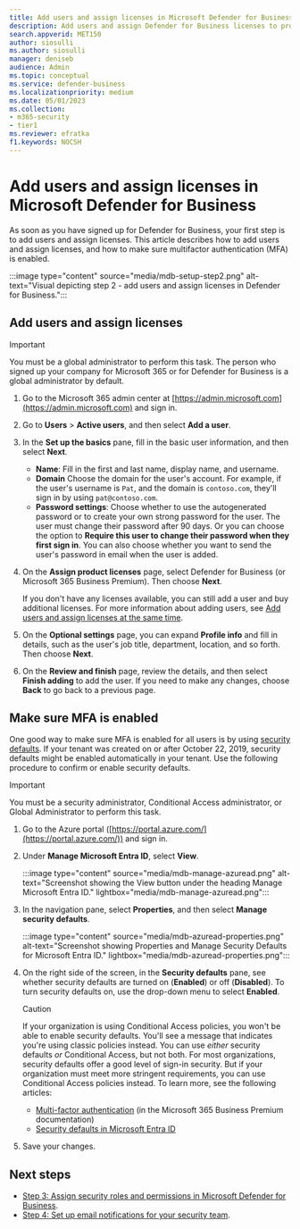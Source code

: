 ```yaml
---
title: Add users and assign licenses in Microsoft Defender for Business
description: Add users and assign Defender for Business licenses to protect their devices
search.appverid: MET150
author: siosulli
ms.author: siosulli
manager: deniseb 
audience: Admin
ms.topic: conceptual
ms.service: defender-business
ms.localizationpriority: medium
ms.date: 05/01/2023
ms.collection: 
- m365-security
- tier1
ms.reviewer: efratka
f1.keywords: NOCSH 
---
```


# Add users and assign licenses in Microsoft Defender for Business

As soon as you have signed up for Defender for Business, your first step is to add users and assign licenses. This article describes how to add users and assign licenses, and how to make sure multifactor authentication (MFA) is enabled. 

:::image type="content" source="media/mdb-setup-step2.png" alt-text="Visual depicting step 2 - add users and assign licenses in Defender for Business.":::

## Add users and assign licenses

> [!IMPORTANT]
> You must be a global administrator to perform this task.  The person who signed up your company for Microsoft 365 or for Defender for Business is a global administrator by default.

1. Go to the Microsoft 365 admin center at [https://admin.microsoft.com](https://admin.microsoft.com) and sign in.

2. Go to **Users** > **Active users**, and then select **Add a user**.

3. In the **Set up the basics** pane, fill in the basic user information, and then select **Next**.

   - **Name**: Fill in the first and last name, display name, and username.
   - **Domain** Choose the domain for the user's account. For example, if the user's username is `Pat`, and the domain is `contoso.com`, they'll sign in by using `pat@contoso.com`.
   - **Password settings**: Choose whether to use the autogenerated password or to create your own strong password for the user. The user must change their password after 90 days. Or you can choose the option to **Require this user to change their password when they first sign in**. You can also choose whether you want to send the user's password in email when the user is added.

4. On the **Assign product licenses** page, select Defender for Business (or Microsoft 365 Business Premium). Then choose **Next**. 

   If you don't have any licenses available, you can still add a user and buy additional licenses. For more information about adding users, see [Add users and assign licenses at the same time](/Microsoft-365/admin/add-users/add-users).

5. On the **Optional settings** page, you can expand **Profile info** and fill in details, such as the user's job title, department, location, and so forth. Then choose **Next**.

6. On the **Review and finish** page, review the details, and then select **Finish adding** to add the user. If you need to make any changes, choose **Back** to go back to a previous page.

## Make sure MFA is enabled

One good way to make sure MFA is enabled for all users is by using [security defaults](/azure/active-directory/fundamentals/concept-fundamentals-security-defaults). If your tenant was created on or after October 22, 2019, security defaults might be enabled automatically in your tenant. Use the following procedure to confirm or enable security defaults.

> [!IMPORTANT]
> You must be a security administrator, Conditional Access administrator, or Global Administrator to perform this task.

1. Go to the Azure portal ([https://portal.azure.com/](https://portal.azure.com/)) and sign in.

2. Under **Manage Microsoft Entra ID**, select **View**.

   :::image type="content" source="media/mdb-manage-azuread.png" alt-text="Screenshot showing the View button under the heading Manage Microsoft Entra ID." lightbox="media/mdb-manage-azuread.png":::

3. In the navigation pane, select **Properties**, and then select **Manage security defaults**.

   :::image type="content" source="media/mdb-azuread-properties.png" alt-text="Screenshot showing Properties and Manage Security Defaults for Microsoft Entra ID." lightbox="media/mdb-azuread-properties.png":::

4. On the right side of the screen, in the **Security defaults** pane, see whether security defaults are turned on (**Enabled**) or off (**Disabled**). To turn security defaults on, use the drop-down menu to select **Enabled**. 

   > [!CAUTION]
   > If your organization is using Conditional Access policies, you won't be able to enable security defaults. You'll see a message that indicates you're using classic policies instead. You can use *either* security defaults *or* Conditional Access, but not both. For most organizations, security defaults offer a good level of sign-in security. But if your organization must meet more stringent requirements, you can use Conditional Access policies instead. To learn more, see the following articles:
   > - [Multi-factor authentication](/Microsoft-365/business-premium/m365bp-turn-on-mfa) (in the Microsoft 365 Business Premium documentation)
   > - [Security defaults in Microsoft Entra ID](/azure/active-directory/fundamentals/concept-fundamentals-security-defaults)

5. Save your changes.

## Next steps

- [Step 3: Assign security roles and permissions in Microsoft Defender for Business](mdb-roles-permissions.md).
- [Step 4: Set up email notifications for your security team](mdb-email-notifications.md).

